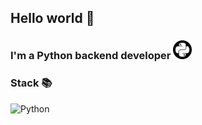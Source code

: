 ## Hello world 👋

<h3>
    I'm a Python backend developer <img src="\images\image.png" height="30" width="30">
</h3>

### Stack 📚

![Python]()

